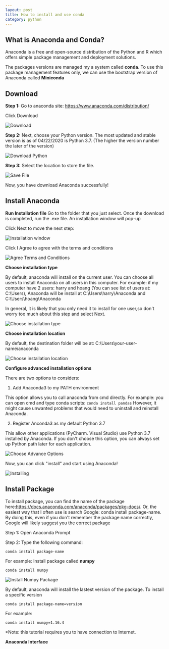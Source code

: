 ```yaml
---
layout: post
title: How to install and use conda
category: python
---
```


## What is Anaconda and Conda?

Anaconda is a free and open-source distribution of the Python and R which offers simple package management and deployment solutions.

The packages versions are managed my a system called **conda**. To use this package management features only, we can use the bootstrap version of Anaconda called **Miniconda**

## Download

**Step 1:**
Go to anaconda site: https://www.anaconda.com/distribution/

Click Download

![Download](https://harryteststorageblob.blob.core.windows.net/blogazureimage/Image/anaconda/anaconda_download.png)

**Step 2:**
Next, choose your Python version. The most updated and stable version is as of 04/22/2020 is Python 3.7. (The higher the version number the later of the version)

![Download Python](https://harryteststorageblob.blob.core.windows.net/blogazureimage/Image/anaconda/anaconda_python_download.png)

**Step 3:** 
Select the location to store the file.

![Save File](https://harryteststorageblob.blob.core.windows.net/blogazureimage/Image/anaconda/anaconda_save_python_download.png)

Now, you have download Anaconda successfully!

## Install Anaconda

**Run Installation file**
Go to the folder that you just select. Once the download is completed, run the .exe file. An installation window will pop-up

Click Next to move the next step: 

![Installation window](https://harryteststorageblob.blob.core.windows.net/blogazureimage/Image/anaconda/anaconda_install_1.png)

Click I Agree to agree with the terms and conditions

![Agree Terms and Conditions](https://harryteststorageblob.blob.core.windows.net/blogazureimage/Image/anaconda/anaconda_install_2.png)

**Choose installation type**

By default, anaconda will install on the current user. You can choose all users to install Anaconda on all users in this computer. For example: if my computer have 2 users: harry and hoang (You can see list of users at: C:\Users), Anaconda will be install at C:\\Users\harry\Anaconda and C:\\Users\hoang\Anaconda  

In general, it is likely that you only need it to install for one user,so don't worry too much about this step and select Next.

![Choose installation type](https://harryteststorageblob.blob.core.windows.net/blogazureimage/Image/anaconda/anaconda_install_3.png)

**Choose installation location**

By default, the destination folder will be at: C:\\Users\your-user-name\anaconda

![Choose installation location](https://harryteststorageblob.blob.core.windows.net/blogazureimage/Image/anaconda/anaconda_install_4.png)

**Configure advanced installation options**

There are two options to considers:

1. Add Anaconda3 to my PATH environment

This option allows you to call anaconda from cmd directly. For example: you can open cmd and type conda scripts: `conda install pandas` However, it might cause unwanted problems that would need to uninstall and reinstall Anaconda.

2. Register Anconda3 as my default Python 3.7

This allow other applications (PyCharm. Visual Studio) use Python 3.7 installed by Anaconda. If you don't choose this option, you can always set up Python path later for each application.

![Choose Advance Options](https://harryteststorageblob.blob.core.windows.net/blogazureimage/Image/anaconda/anaconda_install_5.png)

Now, you can click "install" and start using Anaconda!

![Installing](https://harryteststorageblob.blob.core.windows.net/blogazureimage/Image/anaconda/anaconda_install_6.png)

## Install Package
To install package, you can find the name of the package here:https://docs.anaconda.com/anaconda/packages/pkg-docs/. Or, the easiest way that I often use is search Google: conda install package-name. By doing this, even if you don't remember the package name correctly, Google will likely suggest you the correct package

Step 1: Open Anaconda Prompt

Step 2: Type the following command:

`conda install package-name`

For example: Install package called **numpy**

`conda install numpy`

![Install Numpy Package](https://harryteststorageblob.blob.core.windows.net/blogazureimage/Image/anaconda/anaconda_install_package.png)

By default, anaconda will install the lastest version of the package. To install a specific version

`conda install package-name=version`

For example:

`conda install numpy=1.16.4`


*Note: this tutorial requires you to have connection to Internet. 

**Anaconda Interface**
